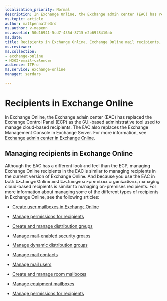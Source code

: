 ```yaml
---
localization_priority: Normal
description: In Exchange Online, the Exchange admin center (EAC) has replaced the Exchange Control Panel (ECP) as the GUI-based administrative tool used to manage cloud-based recipients. The EAC also replaces the Exchange Management Console in Exchange Server. For more information, see Exchange admin center.
ms.topic: article
author: mattpennathe3rd
ms.author: v-mapenn
ms.assetid: 50d16941-5cd7-435d-8715-e2b69f8410ab
ms.date:
title: Recipients in Exchange Online, Exchange Online mail recipients, Exchange recipients, MS Exchange recipient
ms.reviewer: 
ms.collection:
- exchange-online
- M365-email-calendar
audience: ITPro
ms.service: exchange-online
manager: serdars

---
```


# Recipients in Exchange Online

In Exchange Online, the Exchange admin center (EAC) has replaced the Exchange Control Panel (ECP) as the GUI-based administrative tool used to manage cloud-based recipients. The EAC also replaces the Exchange Management Console in Exchange Server. For more information, see [Exchange admin center in Exchange Online](../exchange-admin-center.md).

## Managing recipients in Exchange Online

Although the EAC has a different look and feel than the ECP, managing Exchange Online recipients in the EAC is similar to managing recipients in the current version of Exchange Online. And because you use the EAC in both Exchange Online and Exchange on-premises organizations, managing cloud-based recipients is similar to managing on-premises recipients. For more information about managing some of the different types of recipients in Exchange Online, see the following articles:

- [Create user mailboxes in Exchange Online](create-user-mailboxes.md)

- [Manage permissions for recipients](manage-permissions-for-recipients.md)

- [Create and manage distribution groups](manage-distribution-groups/manage-distribution-groups.md)

- [Manage mail-enabled security groups](manage-mail-enabled-security-groups.md)

- [Manage dynamic distribution groups](manage-dynamic-distribution-groups/manage-dynamic-distribution-groups.md)

- [Manage mail contacts](manage-mail-contacts.md)

- [Manage mail users](manage-mail-users.md)

- [Create and manage room mailboxes](manage-room-mailboxes.md)

- [Manage equipment mailboxes](manage-equipment-mailboxes.md)

- [Manage permissions for recipients](manage-permissions-for-recipients.md)
